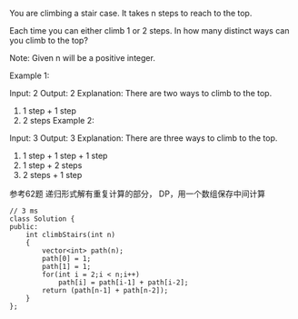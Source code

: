 You are climbing a stair case. It takes n steps to reach to the top.

Each time you can either climb 1 or 2 steps. In how many distinct ways can you climb to the top?

Note: Given n will be a positive integer.


Example 1:

Input: 2
Output:  2
Explanation:  There are two ways to climb to the top.

1. 1 step + 1 step
2. 2 steps
Example 2:

Input: 3
Output:  3
Explanation:  There are three ways to climb to the top.

1. 1 step + 1 step + 1 step
2. 1 step + 2 steps
3. 2 steps + 1 step

参考62题 递归形式解有重复计算的部分，
DP，用一个数组保存中间计算
```
// 3 ms
class Solution {
public:
    int climbStairs(int n) 
    {
        vector<int> path(n);
        path[0] = 1;
        path[1] = 1;
        for(int i = 2;i < n;i++)
            path[i] = path[i-1] + path[i-2];
        return (path[n-1] + path[n-2]);
    }
};
```
